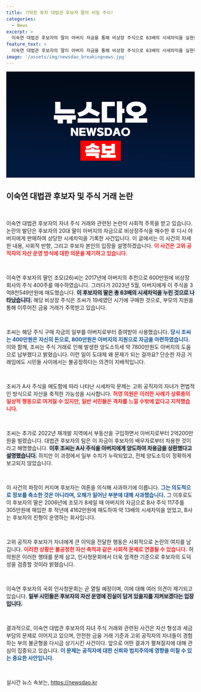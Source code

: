 ```yaml
---
title: 기막힌 투자 대법관 후보자 딸의 비밀 주식!
categories:
  - News
excerpt: >
  이숙연 대법관 후보자의 딸이 아버지 자금을 통해 비상장 주식으로 63배의 시세차익을 실현한 사실이 드러났다. 이 후보자는 청문회에서 도덕적 책임에 대한 검증을 피할 수 없게 됐다. 클릭해서 자세한 내용을 확인하세요!
feature_text: >
  이숙연 대법관 후보자의 딸이 아버지 자금을 통해 비상장 주식으로 63배의 시세차익을 실현한 사실이 드러났다. 이 후보자는 청문회에서 도덕적 책임에 대한 검증을 피할 수 없게 됐다. 클릭해서 자세한 내용을 확인하세요!
image: '/assets/img/newsdao_breakingnews.jpg'
---
```


<p><img src="/assets/img/newsdao_breakingnews.jpg" alt="firstkoreanews 속보" /></p>

<h2 data-ke-size="size26">이숙연 대법관 후보자 및 주식 거래 논란</h2>

<p data-ke-size="size16">&nbsp;</p>

<p>이숙연 대법관 후보자의 자녀 주식 거래와 관련된 논란이 사회적 주목을 받고 있습니다. 논란의 발단은 후보자의 20대 딸이 아버지의 자금으로 비상장주식을 매수한 후 다시 아버지에게 판매하여 상당한 시세차익을 기록한 사건입니다. 이 글에서는 이 사건의 자세한 내용, 사회적 반향, 그리고 후보자 본인의 입장을 설명하겠습니다. <b><span style="color: #ee2323;">이 사건은 고위 공직자의 자산 운영 방식에 대한 의문을 제기하고 있습니다.</span></b> </p>

<p data-ke-size="size16">&nbsp;</p>

<p>이숙연 후보자의 딸인 조모(26)씨는 2017년에 아버지의 추천으로 600만원에 비상장 회사의 주식 400주를 매수하였습니다. 그러다가 2023년 5월, 아버지에게 이 주식을 3억8천549만원에 매도했습니다. <b><span style="background-color: #21538527;">이 후보자의 딸은 총 63배의 시세차익을 누린 것으로 나타났습니다.</span></b> 해당 비상장 주식은 조씨가 19세였던 시기에 구매한 것으로, 부모의 지원을 통해 이루어진 금융 거래가 주목받고 있습니다.</p>

<p data-ke-size="size16">&nbsp;</p>

<p>조씨는 해당 주식 구매 자금의 일부를 아버지로부터 증여받아 사용했습니다. <b><span style="color: #1a5490;">당시 조씨는 400만원은 자신의 돈으로, 800만원은 아버지의 지원으로 자금을 마련하였습니다.</span></b> 이와 함께, 조씨는 주식 거래로 인해 발생한 양도소득세 약 7800만원도 아버지의 도움으로 납부했다고 밝혔습니다. 이런 일이 도대체 왜 문제가 되는 걸까요? 단순한 자금 거래임에도 시민들 사이에서는 불공정하다는 의견이 지배적입니다.</p>

<p data-ke-size="size16">&nbsp;</p>

<p>조씨가 A사 주식을 매도함에 따라 나타난 시세차익 문제는 고위 공직자의 자녀가 편법적인 방식으로 자산을 축적한 가능성을 시사합니다. <b><span style="color: #ee2323;">허영 의원은 이러한 사례가 상류층의 일상적 행동으로 여겨질 수 있지만, 일반 서민들은 격차를 느낄 수밖에 없다고 지적했습니다.</span></b> </p>

<p data-ke-size="size16">&nbsp;</p>

<p>조씨는 추가로 2022년 재개발 지역에서 부동산을 구입하면서 아버지로부터 2억200만원을 빌렸습니다. 대법관 후보자의 팀은 이 자금이 후보자의 배우자로부터 차용한 것이라고 해명했습니다. <b><span style="background-color: #21538527;"> 이후 조씨는 A사 주식을 아버지에게 양도하여 차용금을 상환했다고 설명했습니다.</span></b> 하지만 이 과정에서 일부 수치가 누락되었고, 전체 양도소득이 정확하게 보고되지 않았습니다.</p>

<p data-ke-size="size16">&nbsp;</p>

<p>이 사건의 파장이 커지며 후보자는 여론을 의식해 사과하기에 이릅니다. <b><span style="color: #1a5490;">그는 의도적으로 정보를 축소한 것은 아니라며, 오해가 일어난 부분에 대해 사과했습니다.</span></b> 그 이후로도 이 후보자의 딸은 2006년에 조모가 8세일 때 아버지의 자금으로 B사 주식 117주를 305만원에 매입한 후 작년에 4162만원에 매도하여 약 13배의 시세차익을 얻었고, B사는 후보자의 친형이 운영하는 회사입니다.</p>

<p data-ke-size="size16">&nbsp;</p>

<p>고위 공직자 후보자가 자녀에게 큰 이익을 전달한 행동은 사회적으로 논란의 여지를 남깁니다. <b><span style="color: #ee2323;">이러한 상황은 불공정한 자산 축적과 같은 사회적 문제로 연결될 수 있습니다.</span></b> 허 의원은 이러한 행태를 문제 삼고, 인사청문회에서 더욱 엄격한 기준으로 후보자의 도덕성을 검증할 것이라 밝혔습니다. </p>

<p data-ke-size="size16">&nbsp;</p>

<p>이숙연 후보자의 국회 인사청문회는 곧 열릴 예정이며, 이에 대해 여러 의견이 제기되고 있습니다. <b><span style="background-color: #21538527;">일부 시민들은 후보자의 자산 운영에 진실이 담겨 있을지를 지켜보겠다는 입장입니다.</span></b> </p>

<p data-ke-size="size16">&nbsp;</p>

<p>결과적으로, 이숙연 대법관 후보자의 자녀 주식 거래와 관련된 사건은 자산 형성과 세금 부담의 문제로 이어지고 있으며, 안전한 금융 거래 기준과 고위 공직자의 자녀들이 경험하는 부의 불균형을 다시금 상기시킨 사건이다. 앞으로 어떤 결과가 펼쳐질지에 대해 관심이 집중되고 있습니다. <b><span style="color: #1a5490;">이 문제는 공직자에 대한 신뢰와 법치주의에 영향을 미칠 수 있는 중요한 사안입니다.</span></b> </p>

<p data-ke-size="size16">&nbsp;</p>
실시간 뉴스 속보는, <a href="https://newsdao.kr" rel="dofollow">https://newsdao.kr</a>



